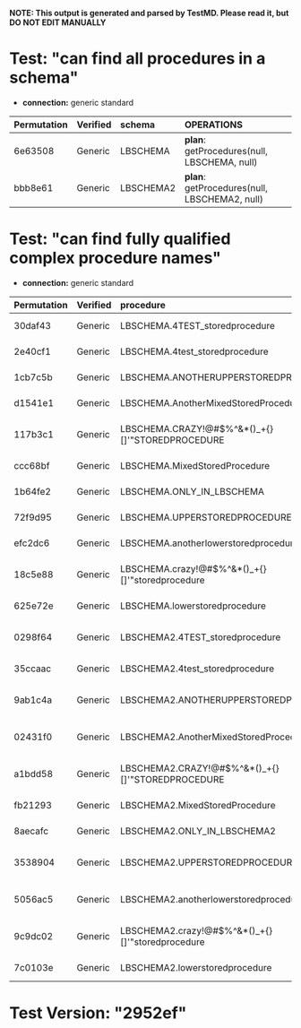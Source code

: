 **NOTE: This output is generated and parsed by TestMD. Please read it, but DO NOT EDIT MANUALLY**

# Test: "can find all procedures in a schema" #

- **connection:** generic standard

| Permutation | Verified | schema    | OPERATIONS
| :---------- | :------- | :-------- | :------
| 6e63508     | Generic  | LBSCHEMA  | **plan**: getProcedures(null, LBSCHEMA, null)
| bbb8e61     | Generic  | LBSCHEMA2 | **plan**: getProcedures(null, LBSCHEMA2, null)

# Test: "can find fully qualified complex procedure names" #

- **connection:** generic standard

| Permutation | Verified | procedure                                         | OPERATIONS
| :---------- | :------- | :------------------------------------------------ | :------
| 30daf43     | Generic  | LBSCHEMA.4TEST_storedprocedure                    | **plan**: getProcedures(null, LBSCHEMA, 4TEST\_storedprocedure)
| 2e40cf1     | Generic  | LBSCHEMA.4test_storedprocedure                    | **plan**: getProcedures(null, LBSCHEMA, 4test\_storedprocedure)
| 1cb7c5b     | Generic  | LBSCHEMA.ANOTHERUPPERSTOREDPROCEDURE              | **plan**: getProcedures(null, LBSCHEMA, ANOTHERUPPERSTOREDPROCEDURE)
| d1541e1     | Generic  | LBSCHEMA.AnotherMixedStoredProcedure              | **plan**: getProcedures(null, LBSCHEMA, AnotherMixedStoredProcedure)
| 117b3c1     | Generic  | LBSCHEMA.CRAZY!@#\$%^&*()_+{}[]'"STOREDPROCEDURE  | **plan**: getProcedures(null, LBSCHEMA, CRAZY!@#\\$\%^&*()\_+{}[]'"STOREDPROCEDURE)
| ccc68bf     | Generic  | LBSCHEMA.MixedStoredProcedure                     | **plan**: getProcedures(null, LBSCHEMA, MixedStoredProcedure)
| 1b64fe2     | Generic  | LBSCHEMA.ONLY_IN_LBSCHEMA                         | **plan**: getProcedures(null, LBSCHEMA, ONLY\_IN\_LBSCHEMA)
| 72f9d95     | Generic  | LBSCHEMA.UPPERSTOREDPROCEDURE                     | **plan**: getProcedures(null, LBSCHEMA, UPPERSTOREDPROCEDURE)
| efc2dc6     | Generic  | LBSCHEMA.anotherlowerstoredprocedure              | **plan**: getProcedures(null, LBSCHEMA, anotherlowerstoredprocedure)
| 18c5e88     | Generic  | LBSCHEMA.crazy!@#\$%^&*()_+{}[]'"storedprocedure  | **plan**: getProcedures(null, LBSCHEMA, crazy!@#\\$\%^&*()\_+{}[]'"storedprocedure)
| 625e72e     | Generic  | LBSCHEMA.lowerstoredprocedure                     | **plan**: getProcedures(null, LBSCHEMA, lowerstoredprocedure)
| 0298f64     | Generic  | LBSCHEMA2.4TEST_storedprocedure                   | **plan**: getProcedures(null, LBSCHEMA2, 4TEST\_storedprocedure)
| 35ccaac     | Generic  | LBSCHEMA2.4test_storedprocedure                   | **plan**: getProcedures(null, LBSCHEMA2, 4test\_storedprocedure)
| 9ab1c4a     | Generic  | LBSCHEMA2.ANOTHERUPPERSTOREDPROCEDURE             | **plan**: getProcedures(null, LBSCHEMA2, ANOTHERUPPERSTOREDPROCEDURE)
| 02431f0     | Generic  | LBSCHEMA2.AnotherMixedStoredProcedure             | **plan**: getProcedures(null, LBSCHEMA2, AnotherMixedStoredProcedure)
| a1bdd58     | Generic  | LBSCHEMA2.CRAZY!@#\$%^&*()_+{}[]'"STOREDPROCEDURE | **plan**: getProcedures(null, LBSCHEMA2, CRAZY!@#\\$\%^&*()\_+{}[]'"STOREDPROCEDURE)
| fb21293     | Generic  | LBSCHEMA2.MixedStoredProcedure                    | **plan**: getProcedures(null, LBSCHEMA2, MixedStoredProcedure)
| 8aecafc     | Generic  | LBSCHEMA2.ONLY_IN_LBSCHEMA2                       | **plan**: getProcedures(null, LBSCHEMA2, ONLY\_IN\_LBSCHEMA2)
| 3538904     | Generic  | LBSCHEMA2.UPPERSTOREDPROCEDURE                    | **plan**: getProcedures(null, LBSCHEMA2, UPPERSTOREDPROCEDURE)
| 5056ac5     | Generic  | LBSCHEMA2.anotherlowerstoredprocedure             | **plan**: getProcedures(null, LBSCHEMA2, anotherlowerstoredprocedure)
| 9c9dc02     | Generic  | LBSCHEMA2.crazy!@#\$%^&*()_+{}[]'"storedprocedure | **plan**: getProcedures(null, LBSCHEMA2, crazy!@#\\$\%^&*()\_+{}[]'"storedprocedure)
| 7c0103e     | Generic  | LBSCHEMA2.lowerstoredprocedure                    | **plan**: getProcedures(null, LBSCHEMA2, lowerstoredprocedure)

# Test Version: "2952ef" #